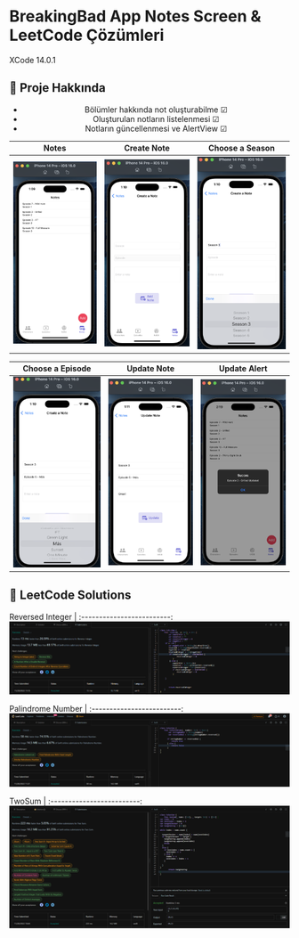 # BreakingBad App Notes Screen & LeetCode Çözümleri
XCode 14.0.1

## :star2: Proje Hakkında
<div align="center"> 
<ul>
<li>
Bölümler hakkında not oluşturabilme &#x2611;
</li>
<li>
Oluşturulan notların listelenmesi &#x2611;
</li>
<li>
Notların güncellenmesi ve AlertView &#x2611;
</li>
</ul>

</div>

Notes | Create Note | Choose a Season
:-------------------------: | :-------------------------: | :-------------------------:
![Preview](https://github.com/Vakifbank-IOS-Swift-Patika-Bootcamp/fifth-week-homework-Furkansarip/blob/main/screenshots/notes.png) | ![Preview](https://github.com/Vakifbank-IOS-Swift-Patika-Bootcamp/fifth-week-homework-Furkansarip/blob/main/screenshots/createNote.png) | ![Preview](https://github.com/Vakifbank-IOS-Swift-Patika-Bootcamp/fifth-week-homework-Furkansarip/blob/main/screenshots/note1.png)

Choose a Episode |  Update Note | Update Alert
:-------------------------: | :-------------------------: | :-------------------------:
![Preview](https://github.com/Vakifbank-IOS-Swift-Patika-Bootcamp/fifth-week-homework-Furkansarip/blob/main/screenshots/note2.png) | ![Preview](https://github.com/Vakifbank-IOS-Swift-Patika-Bootcamp/fifth-week-homework-Furkansarip/blob/main/screenshots/note3.png) | ![Preview](https://github.com/Vakifbank-IOS-Swift-Patika-Bootcamp/fifth-week-homework-Furkansarip/blob/main/screenshots/updateNote.png)


## :star2: LeetCode Solutions

Reversed Integer |
:-------------------------: 
![Preview](https://github.com/Vakifbank-IOS-Swift-Patika-Bootcamp/fifth-week-homework-Furkansarip/blob/main/screenshots/reverseInteger.png)

Palindrome Number |
:-------------------------: 
![Preview](https://github.com/Vakifbank-IOS-Swift-Patika-Bootcamp/fifth-week-homework-Furkansarip/blob/main/screenshots/palindromeNumber.png)

TwoSum |
:-------------------------: 
![Preview](https://github.com/Vakifbank-IOS-Swift-Patika-Bootcamp/fifth-week-homework-Furkansarip/blob/main/screenshots/twoSum.png)
